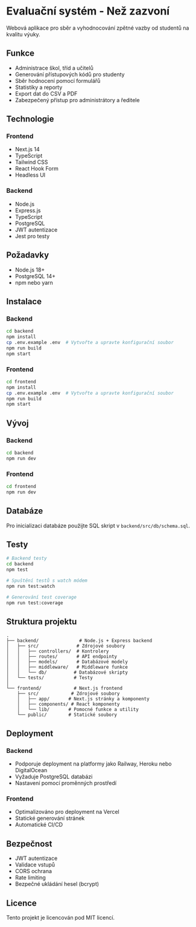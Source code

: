 # Evaluační systém - Než zazvoní

Webová aplikace pro sběr a vyhodnocování zpětné vazby od studentů na kvalitu výuky.

## Funkce

- Administrace škol, tříd a učitelů
- Generování přístupových kódů pro studenty
- Sběr hodnocení pomocí formulářů
- Statistiky a reporty
- Export dat do CSV a PDF
- Zabezpečený přístup pro administrátory a ředitele

## Technologie

### Frontend
- Next.js 14
- TypeScript
- Tailwind CSS
- React Hook Form
- Headless UI

### Backend
- Node.js
- Express.js
- TypeScript
- PostgreSQL
- JWT autentizace
- Jest pro testy

## Požadavky

- Node.js 18+
- PostgreSQL 14+
- npm nebo yarn

## Instalace

### Backend

```bash
cd backend
npm install
cp .env.example .env  # Vytvořte a upravte konfigurační soubor
npm run build
npm start
```

### Frontend

```bash
cd frontend
npm install
cp .env.example .env  # Vytvořte a upravte konfigurační soubor
npm run build
npm start
```

## Vývoj

### Backend

```bash
cd backend
npm run dev
```

### Frontend

```bash
cd frontend
npm run dev
```

## Databáze

Pro inicializaci databáze použijte SQL skript v `backend/src/db/schema.sql`.

## Testy

```bash
# Backend testy
cd backend
npm test

# Spuštění testů s watch módem
npm run test:watch

# Generování test coverage
npm run test:coverage
```

## Struktura projektu

```
.
├── backend/               # Node.js + Express backend
│   ├── src/              # Zdrojové soubory
│   │   ├── controllers/  # Kontrolery
│   │   ├── routes/       # API endpointy
│   │   ├── models/       # Databázové modely
│   │   ├── middleware/   # Middleware funkce
│   │   └── db/          # Databázové skripty
│   └── tests/           # Testy
│
└── frontend/            # Next.js frontend
    ├── src/            # Zdrojové soubory
    │   ├── app/       # Next.js stránky a komponenty
    │   ├── components/ # React komponenty
    │   └── lib/       # Pomocné funkce a utility
    └── public/        # Statické soubory

```

## Deployment

### Backend
- Podporuje deployment na platformy jako Railway, Heroku nebo DigitalOcean
- Vyžaduje PostgreSQL databázi
- Nastavení pomocí proměnných prostředí

### Frontend
- Optimalizováno pro deployment na Vercel
- Statické generování stránek
- Automatické CI/CD

## Bezpečnost

- JWT autentizace
- Validace vstupů
- CORS ochrana
- Rate limiting
- Bezpečné ukládání hesel (bcrypt)

## Licence

Tento projekt je licencován pod MIT licencí. 